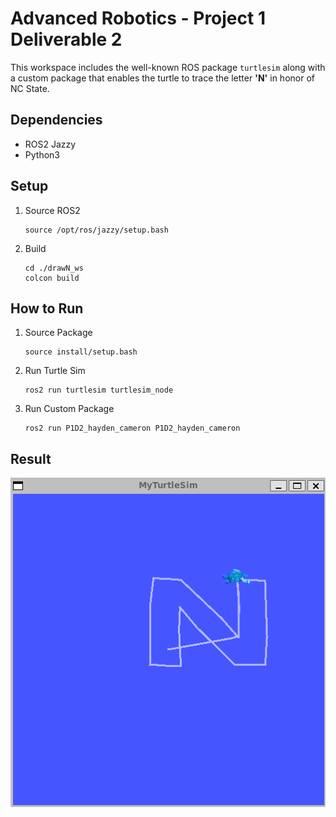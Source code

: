 # Advanced Robotics - Project 1 Deliverable 2
This workspace includes the well-known ROS package `turtlesim` along with a custom package that enables the turtle to trace the letter **'N'** in honor of NC State.

## Dependencies
* ROS2 Jazzy
* Python3

## Setup

1) Source ROS2
    ```
    source /opt/ros/jazzy/setup.bash
    ```

2) Build
    ```
    cd ./drawN_ws
    colcon build
    ```

## How to Run
1) Source Package
    ```
    source install/setup.bash
    ```

2) Run Turtle Sim
    ```
    ros2 run turtlesim turtlesim_node
    ```

3) Run Custom Package
    ```
    ros2 run P1D2_hayden_cameron P1D2_hayden_cameron
    ```

## Result
![turtlesimN](src/P1D2_hayden_cameron/media/turtlesimN.png)